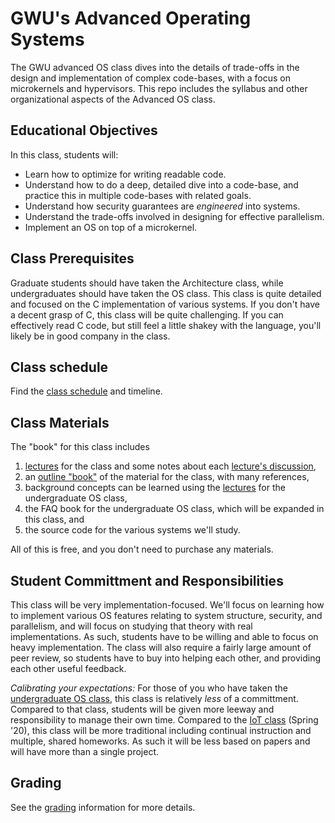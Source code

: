 # GWU's Advanced Operating Systems

The GWU advanced OS class dives into the details of trade-offs in the design and implementation of complex code-bases, with a focus on microkernels and hypervisors.
This repo includes the syllabus and other organizational aspects of the Advanced OS class.

## Educational Objectives

In this class, students will:

- Learn how to optimize for writing readable code.
- Understand how to do a deep, detailed dive into a code-base, and practice this in multiple code-bases with related goals.
- Understand how security guarantees are *engineered* into systems.
- Understand the trade-offs involved in designing for effective parallelism.
- Implement an OS on top of a microkernel.

## Class Prerequisites

Graduate students should have taken the Architecture class, while undergraduates should have taken the OS class.
This class is quite detailed and focused on the C implementation of various systems.
If you don't have a decent grasp of C, this class will be quite challenging.
If you can effectively read C code, but still feel a little shakey with the language, you'll likely be in good company in the class.

## Class schedule

Find the [class schedule](./syllabus.md) and timeline.

## Class Materials

The "book" for this class includes

1. [lectures](https://youtube.com/playlist?list=PLVW70f0xtTUwPxQXXcQBZJps-7n8BclOc) for the class and some notes about each [lecture's discussion](./lectures.md),
2. an [outline "book"](https://github.com/gwu-cs-advos/advos_book) of the material for the class, with many references,
1. background concepts can be learned using the [lectures](https://www.youtube.com/playlist?list=PLVW70f0xtTUxHXRtZhGEJAiBDFx-ofc_G) for the undergraduate OS class,
2. the FAQ book for the undergraduate OS class, which will be expanded in this class, and
3. the source code for the various systems we'll study.

All of this is free, and you don't need to purchase any materials.

## Student Committment and Responsibilities

This class will be very implementation-focused.
We'll focus on learning how to implement various OS features relating to system structure, security, and parallelism, and will focus on studying that theory with real implementations.
As such, students have to be willing and able to focus on heavy implementation.
The class will also require a fairly large amount of peer review, so students have to buy into helping each other, and providing each other useful feedback.

*Calibrating your expectations:* For those of you who have taken the [undergraduate OS class](https://www2.seas.gwu.edu/~gparmer/classes/2020-08-01-Operating-Systems.html), this class is relatively *less* of a committment.
Compared to that class, students will be given more leeway and responsibility to manage their own time.
Compared to the [IoT class](https://github.com/gwu-cs-iot/collaboration) (Spring '20), this class will be more traditional including continual instruction and multiple, shared homeworks.
As such it will be less based on papers and will have more than a single project.

## Grading

See the [grading](./grading.md) information for more details.
